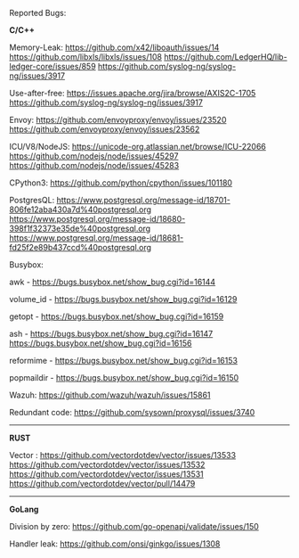 Reported Bugs:

**C/C++**

Memory-Leak: 
https://github.com/x42/liboauth/issues/14
https://github.com/libxls/libxls/issues/108 
https://github.com/LedgerHQ/lib-ledger-core/issues/859
https://github.com/syslog-ng/syslog-ng/issues/3917

Use-after-free: 
https://issues.apache.org/jira/browse/AXIS2C-1705 
https://github.com/syslog-ng/syslog-ng/issues/3917

Envoy:
https://github.com/envoyproxy/envoy/issues/23520
https://github.com/envoyproxy/envoy/issues/23562

ICU/V8/NodeJS:
https://unicode-org.atlassian.net/browse/ICU-22066
https://github.com/nodejs/node/issues/45297
https://github.com/nodejs/node/issues/45283

CPython3:
https://github.com/python/cpython/issues/101180

PostgresQL:
https://www.postgresql.org/message-id/18701-806fe12aba430a7d%40postgresql.org
https://www.postgresql.org/message-id/18680-398f1f32373e35de%40postgresql.org
https://www.postgresql.org/message-id/18681-fd25f2e89b437ccd%40postgresql.org


Busybox:

awk - https://bugs.busybox.net/show_bug.cgi?id=16144

volume_id - https://bugs.busybox.net/show_bug.cgi?id=16129

getopt - https://bugs.busybox.net/show_bug.cgi?id=16159

ash - https://bugs.busybox.net/show_bug.cgi?id=16147 https://bugs.busybox.net/show_bug.cgi?id=16156

reformime - https://bugs.busybox.net/show_bug.cgi?id=16153

popmaildir - https://bugs.busybox.net/show_bug.cgi?id=16150



Wazuh:
https://github.com/wazuh/wazuh/issues/15861 

Redundant code:
https://github.com/sysown/proxysql/issues/3740
***
**RUST**

Vector :
https://github.com/vectordotdev/vector/issues/13533
https://github.com/vectordotdev/vector/issues/13532
https://github.com/vectordotdev/vector/issues/13531
https://github.com/vectordotdev/vector/pull/14479
***
**GoLang**

Division by zero:
https://github.com/go-openapi/validate/issues/150

Handler leak:
https://github.com/onsi/ginkgo/issues/1308


